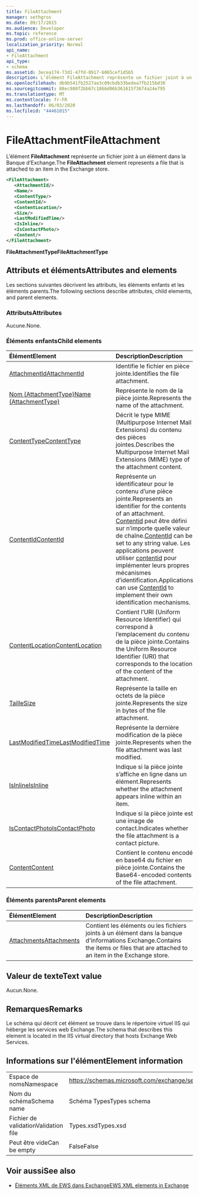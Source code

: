 ```yaml
---
title: FileAttachment
manager: sethgros
ms.date: 09/17/2015
ms.audience: Developer
ms.topic: reference
ms.prod: office-online-server
localization_priority: Normal
api_name:
- FileAttachment
api_type:
- schema
ms.assetid: 3ecea174-73d1-47fd-8917-6065cef1d565
description: L’élément FileAttachment représente un fichier joint à un élément dans la Banque d’Exchange.
ms.openlocfilehash: db9b541fb2527ae3c09cbdb33bedea7fb215bd30
ms.sourcegitcommit: 88ec988f2bb67c1866d06b361615f3674a24e795
ms.translationtype: MT
ms.contentlocale: fr-FR
ms.lasthandoff: 06/03/2020
ms.locfileid: "44461015"
---
```

# <a name="fileattachment"></a><span data-ttu-id="ea205-103">FileAttachment</span><span class="sxs-lookup"><span data-stu-id="ea205-103">FileAttachment</span></span>

<span data-ttu-id="ea205-104">L’élément **FileAttachment** représente un fichier joint à un élément dans la Banque d’Exchange.</span><span class="sxs-lookup"><span data-stu-id="ea205-104">The **FileAttachment** element represents a file that is attached to an item in the Exchange store.</span></span> 
  
```XML
<FileAttachment>
   <AttachmentId/>
   <Name/>
   <ContentType/>
   <ContentId/>
   <ContentLocation/>
   <Size/>
   <LastModifiedTime/>
   <IsInline/>
   <IsContactPhoto/>
   <Content/>
</FileAttachment>
```

 <span data-ttu-id="ea205-105">**FileAttachmentType**</span><span class="sxs-lookup"><span data-stu-id="ea205-105">**FileAttachmentType**</span></span>
## <a name="attributes-and-elements"></a><span data-ttu-id="ea205-106">Attributs et éléments</span><span class="sxs-lookup"><span data-stu-id="ea205-106">Attributes and elements</span></span>

<span data-ttu-id="ea205-107">Les sections suivantes décrivent les attributs, les éléments enfants et les éléments parents.</span><span class="sxs-lookup"><span data-stu-id="ea205-107">The following sections describe attributes, child elements, and parent elements.</span></span>
  
### <a name="attributes"></a><span data-ttu-id="ea205-108">Attributs</span><span class="sxs-lookup"><span data-stu-id="ea205-108">Attributes</span></span>

<span data-ttu-id="ea205-109">Aucune.</span><span class="sxs-lookup"><span data-stu-id="ea205-109">None.</span></span>
  
### <a name="child-elements"></a><span data-ttu-id="ea205-110">Éléments enfants</span><span class="sxs-lookup"><span data-stu-id="ea205-110">Child elements</span></span>

|<span data-ttu-id="ea205-111">**Élément**</span><span class="sxs-lookup"><span data-stu-id="ea205-111">**Element**</span></span>|<span data-ttu-id="ea205-112">**Description**</span><span class="sxs-lookup"><span data-stu-id="ea205-112">**Description**</span></span>|
|:-----|:-----|
|[<span data-ttu-id="ea205-113">AttachmentId</span><span class="sxs-lookup"><span data-stu-id="ea205-113">AttachmentId</span></span>](attachmentid.md) <br/> |<span data-ttu-id="ea205-114">Identifie le fichier en pièce jointe.</span><span class="sxs-lookup"><span data-stu-id="ea205-114">Identifies the file attachment.</span></span>  <br/> |
|[<span data-ttu-id="ea205-115">Nom (AttachmentType)</span><span class="sxs-lookup"><span data-stu-id="ea205-115">Name (AttachmentType)</span></span>](name-attachmenttype.md) <br/> |<span data-ttu-id="ea205-116">Représente le nom de la pièce jointe.</span><span class="sxs-lookup"><span data-stu-id="ea205-116">Represents the name of the attachment.</span></span>  <br/> |
|[<span data-ttu-id="ea205-117">ContentType</span><span class="sxs-lookup"><span data-stu-id="ea205-117">ContentType</span></span>](contenttype.md) <br/> |<span data-ttu-id="ea205-118">Décrit le type MIME (Multipurpose Internet Mail Extensions) du contenu des pièces jointes.</span><span class="sxs-lookup"><span data-stu-id="ea205-118">Describes the Multipurpose Internet Mail Extensions (MIME) type of the attachment content.</span></span>  <br/> |
|[<span data-ttu-id="ea205-119">ContentId</span><span class="sxs-lookup"><span data-stu-id="ea205-119">ContentId</span></span>](contentid.md) <br/> |<span data-ttu-id="ea205-120">Représente un identificateur pour le contenu d’une pièce jointe.</span><span class="sxs-lookup"><span data-stu-id="ea205-120">Represents an identifier for the contents of an attachment.</span></span> <span data-ttu-id="ea205-121">[Contentid](contentid.md) peut être défini sur n’importe quelle valeur de chaîne.</span><span class="sxs-lookup"><span data-stu-id="ea205-121">[ContentId](contentid.md) can be set to any string value.</span></span> <span data-ttu-id="ea205-122">Les applications peuvent utiliser [contentid](contentid.md) pour implémenter leurs propres mécanismes d’identification.</span><span class="sxs-lookup"><span data-stu-id="ea205-122">Applications can use [ContentId](contentid.md) to implement their own identification mechanisms.</span></span>  <br/> |
|[<span data-ttu-id="ea205-123">ContentLocation</span><span class="sxs-lookup"><span data-stu-id="ea205-123">ContentLocation</span></span>](contentlocation.md) <br/> |<span data-ttu-id="ea205-124">Contient l’URI (Uniform Resource Identifier) qui correspond à l’emplacement du contenu de la pièce jointe.</span><span class="sxs-lookup"><span data-stu-id="ea205-124">Contains the Uniform Resource Identifier (URI) that corresponds to the location of the content of the attachment.</span></span>  <br/> |
|[<span data-ttu-id="ea205-125">Taille</span><span class="sxs-lookup"><span data-stu-id="ea205-125">Size</span></span>](size.md) <br/> |<span data-ttu-id="ea205-126">Représente la taille en octets de la pièce jointe.</span><span class="sxs-lookup"><span data-stu-id="ea205-126">Represents the size in bytes of the file attachment.</span></span>  <br/> |
|[<span data-ttu-id="ea205-127">LastModifiedTime</span><span class="sxs-lookup"><span data-stu-id="ea205-127">LastModifiedTime</span></span>](lastmodifiedtime.md) <br/> |<span data-ttu-id="ea205-128">Représente la dernière modification de la pièce jointe.</span><span class="sxs-lookup"><span data-stu-id="ea205-128">Represents when the file attachment was last modified.</span></span>  <br/> |
|[<span data-ttu-id="ea205-129">IsInline</span><span class="sxs-lookup"><span data-stu-id="ea205-129">IsInline</span></span>](isinline.md) <br/> |<span data-ttu-id="ea205-130">Indique si la pièce jointe s’affiche en ligne dans un élément.</span><span class="sxs-lookup"><span data-stu-id="ea205-130">Represents whether the attachment appears inline within an item.</span></span>  <br/> |
|[<span data-ttu-id="ea205-131">IsContactPhoto</span><span class="sxs-lookup"><span data-stu-id="ea205-131">IsContactPhoto</span></span>](iscontactphoto.md) <br/> |<span data-ttu-id="ea205-132">Indique si la pièce jointe est une image de contact.</span><span class="sxs-lookup"><span data-stu-id="ea205-132">Indicates whether the file attachment is a contact picture.</span></span>  <br/> |
|[<span data-ttu-id="ea205-133">Content</span><span class="sxs-lookup"><span data-stu-id="ea205-133">Content</span></span>](content.md) <br/> |<span data-ttu-id="ea205-134">Contient le contenu encodé en base64 du fichier en pièce jointe.</span><span class="sxs-lookup"><span data-stu-id="ea205-134">Contains the Base64-encoded contents of the file attachment.</span></span>  <br/> |
   
### <a name="parent-elements"></a><span data-ttu-id="ea205-135">Éléments parents</span><span class="sxs-lookup"><span data-stu-id="ea205-135">Parent elements</span></span>

|<span data-ttu-id="ea205-136">**Élément**</span><span class="sxs-lookup"><span data-stu-id="ea205-136">**Element**</span></span>|<span data-ttu-id="ea205-137">**Description**</span><span class="sxs-lookup"><span data-stu-id="ea205-137">**Description**</span></span>|
|:-----|:-----|
|[<span data-ttu-id="ea205-138">Attachments</span><span class="sxs-lookup"><span data-stu-id="ea205-138">Attachments</span></span>](attachments-ex15websvcsotherref.md) <br/> |<span data-ttu-id="ea205-139">Contient les éléments ou les fichiers joints à un élément dans la banque d'informations Exchange.</span><span class="sxs-lookup"><span data-stu-id="ea205-139">Contains the items or files that are attached to an item in the Exchange store.</span></span>  <br/> |
   
## <a name="text-value"></a><span data-ttu-id="ea205-140">Valeur de texte</span><span class="sxs-lookup"><span data-stu-id="ea205-140">Text value</span></span>

<span data-ttu-id="ea205-141">Aucun.</span><span class="sxs-lookup"><span data-stu-id="ea205-141">None.</span></span>
  
## <a name="remarks"></a><span data-ttu-id="ea205-142">Remarques</span><span class="sxs-lookup"><span data-stu-id="ea205-142">Remarks</span></span>

<span data-ttu-id="ea205-143">Le schéma qui décrit cet élément se trouve dans le répertoire virtuel IIS qui héberge les services web Exchange.</span><span class="sxs-lookup"><span data-stu-id="ea205-143">The schema that describes this element is located in the IIS virtual directory that hosts Exchange Web Services.</span></span>
  
## <a name="element-information"></a><span data-ttu-id="ea205-144">Informations sur l'élément</span><span class="sxs-lookup"><span data-stu-id="ea205-144">Element information</span></span>

|||
|:-----|:-----|
|<span data-ttu-id="ea205-145">Espace de noms</span><span class="sxs-lookup"><span data-stu-id="ea205-145">Namespace</span></span>  <br/> |https://schemas.microsoft.com/exchange/services/2006/types  <br/> |
|<span data-ttu-id="ea205-146">Nom du schéma</span><span class="sxs-lookup"><span data-stu-id="ea205-146">Schema name</span></span>  <br/> |<span data-ttu-id="ea205-147">Schéma Types</span><span class="sxs-lookup"><span data-stu-id="ea205-147">Types schema</span></span>  <br/> |
|<span data-ttu-id="ea205-148">Fichier de validation</span><span class="sxs-lookup"><span data-stu-id="ea205-148">Validation file</span></span>  <br/> |<span data-ttu-id="ea205-149">Types.xsd</span><span class="sxs-lookup"><span data-stu-id="ea205-149">Types.xsd</span></span>  <br/> |
|<span data-ttu-id="ea205-150">Peut être vide</span><span class="sxs-lookup"><span data-stu-id="ea205-150">Can be empty</span></span>  <br/> |<span data-ttu-id="ea205-151">False</span><span class="sxs-lookup"><span data-stu-id="ea205-151">False</span></span>  <br/> |
   
## <a name="see-also"></a><span data-ttu-id="ea205-152">Voir aussi</span><span class="sxs-lookup"><span data-stu-id="ea205-152">See also</span></span>



- [<span data-ttu-id="ea205-153">Éléments XML de EWS dans Exchange</span><span class="sxs-lookup"><span data-stu-id="ea205-153">EWS XML elements in Exchange</span></span>](ews-xml-elements-in-exchange.md)

